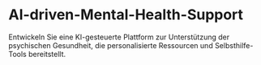 # AI-driven-Mental-Health-Support
Entwickeln Sie eine KI-gesteuerte Plattform zur Unterstützung der psychischen Gesundheit, die personalisierte Ressourcen und Selbsthilfe-Tools bereitstellt.
